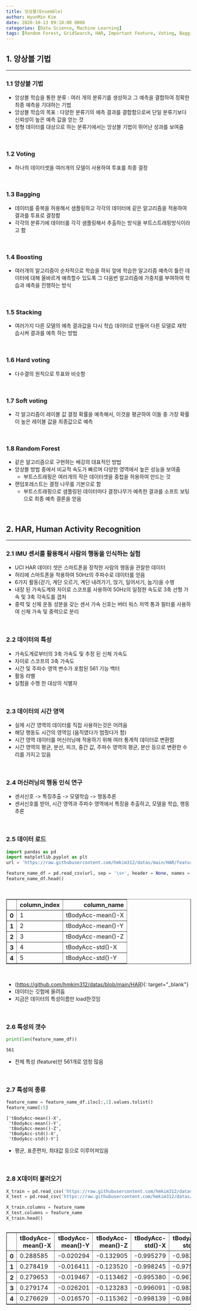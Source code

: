 ```yaml
---
title: 앙상블(Ensemble)
author: HyunMin Kim
date: 2020-10-13 09:10:00 0000
categories: [Data Science, Machine Learning]
tags: [Random Forest, GridSearch, HAR, Important Feature, Voting, Bagging]
---
```


## 1. 앙상블 기법
---
### 1.1 앙상블 기법
- 앙상블 학습을 통한 분류 : 여러 개의 분류기를 생성하고 그 예측을 결합하여 정확한 최종 예측을 기대하는 기법
- 앙상블 학습의 목표 : 다양한 분류기의 예측 결과를 결합함으로써 단일 분류기보다 신뢰성이 높은 예측 값을 얻는 것
- 정형 데이터를 대상으로 하는 분류기에서는 앙상블 기법이 뛰어난 성과를 보여줌

<br>

### 1.2 Voting
- 하나의 데이터셋을 여러개의 모델이 사용하여 투표를 최종 결정

<br>

### 1.3 Bagging
- 데이터를 중복을 허용해서 샘플링하고 각각의 데이터에 같은 알고리즘을 적용하여 결과를 투표로 결정함
- 각각의 분류기에 데이터를 각각 샘플링해서 추출하는 방식을 부트스트래핑방식이라고 함

<br>

### 1.4 Boosting
- 여러개의 알고리즘이 순차적으로 학습을 하되 앞에 학습한 알고리즘 예측이 틀린 데이터에 대해 올바르게 예측할수 있도록 그 다음번 알고리즘에 가중치를 부여하여 학습과 예측을 진행하는 방식

<br>

### 1.5 Stacking
- 여러가지 다른 모델의 예측 결과값을 다시 학습 데이터로 만들어 다른 모델로 재학습시켜 결과를 예측 하는 방법

<br>

### 1.6 Hard voting
- 다수결의 원칙으로 투표와 비슷함

<br>

### 1.7 Soft voting
- 각 알고리즘이 레이블 값 결정 확률을 예측해서, 이것을 평균하여 이들 중 가장 확률이 높은 레이블 값을 최종값으로 예측

<br>

### 1.8 Random Forest
- 같은 알고리즘으로 구현하는 배깅의 대표적인 방법
- 앙상블 방법 중에서 비교적 속도가 빠르며 다양한 영역에서 높은 성능을 보여줌
    - 부트스트래핑은 여러개의 작은 데이터셋을 중첩을 허용하여 만드는 것
- 랜덤포레스트는 결정 나무를 기본으로 함
    - 부트스트래핑으로 샘플링된 데이터마다 결정나무가 예측한 결과를 소프트 보팅으로 최종 예측 결론을 얻음

<br>

## 2. HAR, Human Activity Recognition
---
### 2.1 IMU 센서를 활용해서 사람의 행동을 인식하는 실험

- UCI HAR 데이터 셋은 스마트폰을 장착한 사람의 행동을 관찰한 데이터
- 허리에 스마트폰을 착용하여 50Hz의 주파수로 데이터를 얻음
- 6가지 활동(걷기, 계단 오르기, 계단 내려가기, 앉기, 일어서기, 눕기)을 수행
- 내장 된 가속도계와 자이로 스코프를 사용하여 50Hz의 일정한 속도로 3축 선형 가속 및  3축 각속도를 갭처
- 중력 및 신체 운동 성분을 갖는 센서 가속 신호는 버터 워스 저역 통과 필터를 사용하여 신체 가속 및 중력으로 분리

<br>

### 2.2 데이터의 특성

- 가속도계로부터의 3축 가속도 및 추정 된 신체 가속도
- 자이로 스코프의 3축 가속도
- 시간 및 주파수 영역 변수가 포함된 561 기능 백터
- 활동 라벨
- 실험을 수행 한 대상의 식별자

<br>

### 2.3 데이터의 시간 영역
- 실제 시간 영역의 데이터를 직접 사용하는것은 어려움
- 해당 행동도 시간의 영역임 (움직였다가 멈췄다가 함)
- 시간 영역 데이터를 머신러닝에 적용하기 위해 여러 통계적 데이터로 변환함
- 시간 영역의 평균, 분산, 피크, 중간 값, 주파수 영역의 평균, 분산 등으로 변환한 수리를 가지고 있음

<br>

### 2.4 머신러닝의 행동 인식 연구
- 센서신호 -> 특징추출 -> 모델학습 -> 행동추론
- 센서신호를 받아, 시간 영역과 주파수 영역에서 특징을 추출하고, 모델을 학습, 행동 추론

<br>

### 2.5 데이터 로드

```python
import pandas as pd
import matplotlib.pyplot as plt
url = 'https://raw.githubusercontent.com/hmkim312/datas/main/HAR/features.txt'

feature_name_df = pd.read_csv(url, sep = '\s+', header = None, names = ['column_index','column_name'])
feature_name_df.head()
```

<br>

<div>
<style scoped>
    .dataframe tbody tr th:only-of-type {
        vertical-align: middle;
    }

    .dataframe tbody tr th {
        vertical-align: top;
    }

    .dataframe thead th {
        text-align: right;
    }
</style>
<table border="1" class="dataframe">
  <thead>
    <tr style="text-align: right;">
      <th></th>
      <th>column_index</th>
      <th>column_name</th>
    </tr>
  </thead>
  <tbody>
    <tr>
      <th>0</th>
      <td>1</td>
      <td>tBodyAcc-mean()-X</td>
    </tr>
    <tr>
      <th>1</th>
      <td>2</td>
      <td>tBodyAcc-mean()-Y</td>
    </tr>
    <tr>
      <th>2</th>
      <td>3</td>
      <td>tBodyAcc-mean()-Z</td>
    </tr>
    <tr>
      <th>3</th>
      <td>4</td>
      <td>tBodyAcc-std()-X</td>
    </tr>
    <tr>
      <th>4</th>
      <td>5</td>
      <td>tBodyAcc-std()-Y</td>
    </tr>
  </tbody>
</table>
</div>

<br>

- (https://github.com/hmkim312/datas/blob/main/HAR){: target="_blank"}
- 데이터는 깃헙에 올려둠 
- 지금은 데이터의 특성이름만 load한것임

<br>

### 2.6 특성의 갯수


```python
print(len(feature_name_df))
```

    561


- 전체 특성 (feature)만 561개로 엄청 많음

<br>

### 2.7 특성의 종류


```python
feature_name = feature_name_df.iloc[:,1].values.tolist()
feature_name[:5]
```




    ['tBodyAcc-mean()-X',
     'tBodyAcc-mean()-Y',
     'tBodyAcc-mean()-Z',
     'tBodyAcc-std()-X',
     'tBodyAcc-std()-Y']



- 평균, 표준편차, 최대값 등으로 이루어져있음

<br>

### 2.8 X데이터 불러오기


```python
X_train = pd.read_csv('https://raw.githubusercontent.com/hmkim312/datas/main/HAR/X_train.txt', sep = '\s+',  header = None)
X_test = pd.read_csv('https://raw.githubusercontent.com/hmkim312/datas/main/HAR/X_test.txt', sep = '\s+',  header = None)

X_train.columns = feature_name
X_test.columns = feature_name
X_train.head()
```




<div>
<style scoped>
    .dataframe tbody tr th:only-of-type {
        vertical-align: middle;
    }

    .dataframe tbody tr th {
        vertical-align: top;
    }

    .dataframe thead th {
        text-align: right;
    }
</style>

<div style="width:100%; height:100%; overflow:auto">
<table border="1" class="dataframe">
  <thead>
    <tr style="text-align: right;">
      <th></th>
      <th>tBodyAcc-mean()-X</th>
      <th>tBodyAcc-mean()-Y</th>
      <th>tBodyAcc-mean()-Z</th>
      <th>tBodyAcc-std()-X</th>
      <th>tBodyAcc-std()-Y</th>
      <th>tBodyAcc-std()-Z</th>
      <th>tBodyAcc-mad()-X</th>
      <th>tBodyAcc-mad()-Y</th>
      <th>tBodyAcc-mad()-Z</th>
      <th>tBodyAcc-max()-X</th>
      <th>...</th>
      <th>fBodyBodyGyroJerkMag-meanFreq()</th>
      <th>fBodyBodyGyroJerkMag-skewness()</th>
      <th>fBodyBodyGyroJerkMag-kurtosis()</th>
      <th>angle(tBodyAccMean,gravity)</th>
      <th>angle(tBodyAccJerkMean),gravityMean)</th>
      <th>angle(tBodyGyroMean,gravityMean)</th>
      <th>angle(tBodyGyroJerkMean,gravityMean)</th>
      <th>angle(X,gravityMean)</th>
      <th>angle(Y,gravityMean)</th>
      <th>angle(Z,gravityMean)</th>
    </tr>
  </thead>
  <tbody>
    <tr>
      <th>0</th>
      <td>0.288585</td>
      <td>-0.020294</td>
      <td>-0.132905</td>
      <td>-0.995279</td>
      <td>-0.983111</td>
      <td>-0.913526</td>
      <td>-0.995112</td>
      <td>-0.983185</td>
      <td>-0.923527</td>
      <td>-0.934724</td>
      <td>...</td>
      <td>-0.074323</td>
      <td>-0.298676</td>
      <td>-0.710304</td>
      <td>-0.112754</td>
      <td>0.030400</td>
      <td>-0.464761</td>
      <td>-0.018446</td>
      <td>-0.841247</td>
      <td>0.179941</td>
      <td>-0.058627</td>
    </tr>
    <tr>
      <th>1</th>
      <td>0.278419</td>
      <td>-0.016411</td>
      <td>-0.123520</td>
      <td>-0.998245</td>
      <td>-0.975300</td>
      <td>-0.960322</td>
      <td>-0.998807</td>
      <td>-0.974914</td>
      <td>-0.957686</td>
      <td>-0.943068</td>
      <td>...</td>
      <td>0.158075</td>
      <td>-0.595051</td>
      <td>-0.861499</td>
      <td>0.053477</td>
      <td>-0.007435</td>
      <td>-0.732626</td>
      <td>0.703511</td>
      <td>-0.844788</td>
      <td>0.180289</td>
      <td>-0.054317</td>
    </tr>
    <tr>
      <th>2</th>
      <td>0.279653</td>
      <td>-0.019467</td>
      <td>-0.113462</td>
      <td>-0.995380</td>
      <td>-0.967187</td>
      <td>-0.978944</td>
      <td>-0.996520</td>
      <td>-0.963668</td>
      <td>-0.977469</td>
      <td>-0.938692</td>
      <td>...</td>
      <td>0.414503</td>
      <td>-0.390748</td>
      <td>-0.760104</td>
      <td>-0.118559</td>
      <td>0.177899</td>
      <td>0.100699</td>
      <td>0.808529</td>
      <td>-0.848933</td>
      <td>0.180637</td>
      <td>-0.049118</td>
    </tr>
    <tr>
      <th>3</th>
      <td>0.279174</td>
      <td>-0.026201</td>
      <td>-0.123283</td>
      <td>-0.996091</td>
      <td>-0.983403</td>
      <td>-0.990675</td>
      <td>-0.997099</td>
      <td>-0.982750</td>
      <td>-0.989302</td>
      <td>-0.938692</td>
      <td>...</td>
      <td>0.404573</td>
      <td>-0.117290</td>
      <td>-0.482845</td>
      <td>-0.036788</td>
      <td>-0.012892</td>
      <td>0.640011</td>
      <td>-0.485366</td>
      <td>-0.848649</td>
      <td>0.181935</td>
      <td>-0.047663</td>
    </tr>
    <tr>
      <th>4</th>
      <td>0.276629</td>
      <td>-0.016570</td>
      <td>-0.115362</td>
      <td>-0.998139</td>
      <td>-0.980817</td>
      <td>-0.990482</td>
      <td>-0.998321</td>
      <td>-0.979672</td>
      <td>-0.990441</td>
      <td>-0.942469</td>
      <td>...</td>
      <td>0.087753</td>
      <td>-0.351471</td>
      <td>-0.699205</td>
      <td>0.123320</td>
      <td>0.122542</td>
      <td>0.693578</td>
      <td>-0.615971</td>
      <td>-0.847865</td>
      <td>0.185151</td>
      <td>-0.043892</td>
    </tr>
  </tbody>
</table>
</div>
<p>5 rows × 561 columns</p>
</div>

<br>

- 데이터는 깃헙에 따로 올려주었음
- 데이터 용량이 생각보다 커서 오래걸림
- 앞에서 불러온 feature_name을 컬럼으로 사용함

### 2.9 Y데이터 불러오기

```python
y_train = pd.read_csv('https://raw.githubusercontent.com/hmkim312/datas/main/HAR/y_train.txt', sep = '\s+',  header = None, names = ['action'])
y_test = pd.read_csv('https://raw.githubusercontent.com/hmkim312/datas/main/HAR/y_test.txt', sep = '\s+',  header = None, names = ['action'])
X_train.shape, X_test.shape, y_train.shape, y_test.shape
```
    ((7352, 561), (2947, 561), (7352, 1), (2947, 1))

- 마찬가지로 y 데이터를 불러옴
- 전체 데이터는 약 1만개가 넘음

<br>

### 2.10 액션별 데이터의 수

```python
y_train['action'].value_counts()
```
    6    1407
    5    1374
    4    1286
    1    1226
    2    1073
    3     986
    Name: action, dtype: int64



- 총 6개의 액션 (앉기, 서기, 걷기, 계단 오르기, 계단 내려가기, 눕기)의 갯수
- 1 = Walking
- 2 = Walkling Upstairs
- 3 = Walking Downstairs
- 4 = Sitting
- 5 = Standing
- 6 = Laying

<br>

### 2.11 Decision Tree로 하기

```python
from sklearn.tree import DecisionTreeClassifier
from sklearn.metrics import accuracy_score

dt_clf = DecisionTreeClassifier(random_state=13, max_depth=4)
dt_clf.fit(X_train, y_train)
pred = dt_clf.predict(X_test)

accuracy_score(y_test, pred)
```
    0.8096369189005769

- 딱히 하이퍼파라미터 튜닝을 하지 않고 결정나무를 돌려봤을때 Accuracy는 0.8정도가 나옴

<br>

### 2.12 Gridsearch로 Max_depth 설정

```python
from sklearn.model_selection import GridSearchCV

params = {'max_depth': [6, 8, 10, 12, 16, 20, 24]}

grid_cv = GridSearchCV(estimator=dt_clf, param_grid=params,
                       scoring='accuracy', cv=5, return_train_score=True)

grid_cv.fit(X_train, y_train)
```
    GridSearchCV(cv=5,
                 estimator=DecisionTreeClassifier(max_depth=4, random_state=13),
                 param_grid={'max_depth': [6, 8, 10, 12, 16, 20, 24]},
                 return_train_score=True, scoring='accuracy')

- GridSearchCV를 이용하여 6,8,10,12,16,20,24의 max_depth를 조절해서 가장 높은 Accuracy가 나오는 것을 구함

<br>

### 2.13 best score 및 param은?

```python
grid_cv.best_score_
```
    0.8543335321892183

<br>

```python
grid_cv.best_params_
```
    {'max_depth': 8}

-  가장 좋은 Accuracy는 0.85가 나왔고, depth를 8로 했을때가 가장 좋음

<br>

### 2.14 Max_depth 별로 표로 성능을 정리


```python
cv_result_df = pd.DataFrame(grid_cv.cv_results_)
cv_result_df[['param_max_depth', 'mean_test_score', 'mean_train_score']]
```

<div>
<style scoped>
    .dataframe tbody tr th:only-of-type {
        vertical-align: middle;
    }

    .dataframe tbody tr th {
        vertical-align: top;
    }

    .dataframe thead th {
        text-align: right;
    }
</style>
<table border="1" class="dataframe">
  <thead>
    <tr style="text-align: right;">
      <th></th>
      <th>param_max_depth</th>
      <th>mean_test_score</th>
      <th>mean_train_score</th>
    </tr>
  </thead>
  <tbody>
    <tr>
      <th>0</th>
      <td>6</td>
      <td>0.843444</td>
      <td>0.944879</td>
    </tr>
    <tr>
      <th>1</th>
      <td>8</td>
      <td>0.854334</td>
      <td>0.982692</td>
    </tr>
    <tr>
      <th>2</th>
      <td>10</td>
      <td>0.847125</td>
      <td>0.993369</td>
    </tr>
    <tr>
      <th>3</th>
      <td>12</td>
      <td>0.841958</td>
      <td>0.997212</td>
    </tr>
    <tr>
      <th>4</th>
      <td>16</td>
      <td>0.841958</td>
      <td>0.999660</td>
    </tr>
    <tr>
      <th>5</th>
      <td>20</td>
      <td>0.842365</td>
      <td>0.999966</td>
    </tr>
    <tr>
      <th>6</th>
      <td>24</td>
      <td>0.841821</td>
      <td>1.000000</td>
    </tr>
  </tbody>
</table>
</div>

<br>

- train과 test score에 차이가 있음 과적합일수도 있음

<br>

### 2.15 실제 Test 데이터에서의 결과

```python
max_depths = [6, 8, 10, 12, 16, 20, 24]

for depth in max_depths:
    dt_clf = DecisionTreeClassifier(max_depth=depth, random_state=13)
    dt_clf.fit(X_train, y_train)
    pred = dt_clf.predict(X_test)
    accuracy = accuracy_score(y_test, pred)
    print(f'Max_depth = {depth}, Accuracy = {accuracy}')
```
    Max_depth = 6, Accuracy = 0.8554462164913471
    Max_depth = 8, Accuracy = 0.8734306073973532
    Max_depth = 10, Accuracy = 0.8615541228367831
    Max_depth = 12, Accuracy = 0.8595181540549711
    Max_depth = 16, Accuracy = 0.8669833729216152
    Max_depth = 20, Accuracy = 0.8652867322701052
    Max_depth = 24, Accuracy = 0.8652867322701052

- 실제 Test 데이터로 해본 결과 가장 높은 0.87 Accuracy가 나왔다.

<br>

### 2.16 베스트 모델의 결과


```python
best_df_clf = grid_cv.best_estimator_
pred1 = best_df_clf.predict(X_test)

accuracy_score(y_test, pred1)
```
    0.8734306073973532

- 생각보다 잘 나오지만 과적합 의심을 계속 해야함

<br>

### 2.17 랜덤포레스트에 적용

```python
from sklearn.ensemble import RandomForestClassifier
from sklearn.model_selection import GridSearchCV

params = {
    'max_depth': [6, 8, 10],
    'n_estimators' : [50, 100, 200],
    'min_samples_leaf' : [6, 12],
    'min_samples_split' : [6, 12]
}

rf_clf = RandomForestClassifier(random_state= 13, n_jobs= -1)
grid_cv = GridSearchCV(rf_clf, param_grid= params, cv = 2, n_jobs= -1)
grid_cv.fit(X_train, y_train)
```
    GridSearchCV(cv=2, estimator=RandomForestClassifier(n_jobs=-1, random_state=13),
                 n_jobs=-1,
                 param_grid={'max_depth': [6, 8, 10], 'min_samples_leaf': [6, 12],
                             'min_samples_split': [6, 12],
                             'n_estimators': [50, 100, 200]})


- 똑같이 GridSearchCV를 이용하여 찾았으며 Cross Validation은 2로 설정하였다.

- max_depth : int or None, optional (default=None)
  - 트리의 깊이
  - None 이면 최대한 깊게 (불순도 혹은 복잡도가 0일 때까지)
  - 클수록 정확 (과대적합)
  - 작을수록 가지치기 (과대적합 방지)

- max_leaf_nodes : int or None, optional (default=None)
  - 최대 몇개 잎 노드가 만들어 질때 까지 split(하위 (잎) 노드로 분리) 될지
  - 클수록 정확 (과대적합)
  - 작을수록 가지치기 (과대적합 방지)

- min_samples_split : int, float, optional (default=2)
  - 샘플이 최소한 몇개 이상이어야 split(하위 (잎) 노드로 분리) 할것인지
  - int일 경우 주어진 값을 그대로 사용, float일 경우 0에서 1사이의 값을 줄 수 있으며 전체 데이터 수 `*` min_sample_split의 값을 사용
  - 클수록 가지치기 (과대적합 방지)
  - 작을수록 정확 (과대적합)

- min_samples_leaf : int, float, optional (default=1)
  - (잎) 노드가 되려면 가지고 있어야할 최소 샘플 수
  - 클수록 가지치기 (과대적합 방지)
  - 작을수록 정확 (과대적합)

<br>

### 2.18 결과 정리를 위한 작업

```python
cv_result_df = pd.DataFrame(grid_cv.cv_results_)
cv_result_df.columns
```
    Index(['mean_fit_time', 'std_fit_time', 'mean_score_time', 'std_score_time',
           'param_max_depth', 'param_min_samples_leaf', 'param_min_samples_split',
           'param_n_estimators', 'params', 'split0_test_score',
           'split1_test_score', 'mean_test_score', 'std_test_score',
           'rank_test_score'],
          dtype='object')

- 결과를 데이터프레임으로 생성

<br>

### 2.19 랜덤포레스트 성능 확인

```python
target_col = ['rank_test_score', 'mean_test_score',
              'param_n_estimators', 'param_max_depth']

cv_result_df[target_col].sort_values('rank_test_score').head()
```

<div>
<style scoped>
    .dataframe tbody tr th:only-of-type {
        vertical-align: middle;
    }

    .dataframe tbody tr th {
        vertical-align: top;
    }

    .dataframe thead th {
        text-align: right;
    }
</style>
<table border="1" class="dataframe">
  <thead>
    <tr style="text-align: right;">
      <th></th>
      <th>rank_test_score</th>
      <th>mean_test_score</th>
      <th>param_n_estimators</th>
      <th>param_max_depth</th>
    </tr>
  </thead>
  <tbody>
    <tr>
      <th>23</th>
      <td>1</td>
      <td>0.912813</td>
      <td>200</td>
      <td>8</td>
    </tr>
    <tr>
      <th>20</th>
      <td>1</td>
      <td>0.912813</td>
      <td>200</td>
      <td>8</td>
    </tr>
    <tr>
      <th>35</th>
      <td>3</td>
      <td>0.912541</td>
      <td>200</td>
      <td>10</td>
    </tr>
    <tr>
      <th>32</th>
      <td>3</td>
      <td>0.912541</td>
      <td>200</td>
      <td>10</td>
    </tr>
    <tr>
      <th>29</th>
      <td>5</td>
      <td>0.911725</td>
      <td>200</td>
      <td>10</td>
    </tr>
  </tbody>
</table>
</div>

- Max_depth는 8과 분류기는 200개를 사용하는게 가장 높은 결과를 가져옴
- 의사결정나무보다 성능이 좋게 나옴

<br>

### 2.20 랜덤 포레스트의 Best 모델

```python
grid_cv.best_params_
```
    {'max_depth': 8,
     'min_samples_leaf': 12,
     'min_samples_split': 6,
     'n_estimators': 200}

<br>

```python
grid_cv.best_estimator_
```
    RandomForestClassifier(max_depth=8, min_samples_leaf=12, min_samples_split=6,
                           n_estimators=200, n_jobs=-1, random_state=13)

<br>

```python
grid_cv.best_score_
```
    0.9128128400435256

<br>

- 랜덤포레스트의 베스트 모델은
- Max_depth가 8이고 최소 노드가 되기위한 샘플 수는 6개, 최소 노드는 12개의 파라미터가 나왔음

<br>

### 2.21 test 데이터에 적용


```python
rf_clf_best = grid_cv.best_estimator_
rf_clf_best.fit(X_train, y_train)

pred1 = rf_clf_best.predict(X_test)

accuracy_score(y_test, pred1)
```
    0.9121140142517815

- 베스트 모델을 Test 데이터에 적용해도 의사결정 나무보다 더 높은 Accuracy를 보여줌

<br>

### 2.22 중요 특성 확인

```python
best_cols_values = rf_clf_best.feature_importances_
best_cols = pd.Series(best_cols_values, index = X_train.columns)
top20_cols = best_cols.sort_values(ascending = False)[:20]
top20_cols
```
    tGravityAcc-max()-X                0.033146
    angle(X,gravityMean)               0.031783
    tGravityAcc-mean()-X               0.031114
    angle(Y,gravityMean)               0.028749
    tGravityAcc-min()-X                0.028376
    tGravityAcc-mean()-Y               0.027525
    tGravityAcc-max()-Y                0.026787
    tGravityAcc-energy()-X             0.024104
    tGravityAcc-min()-Y                0.023466
    tGravityAcc-energy()-Y             0.019362
    tBodyAcc-max()-X                   0.013909
    tGravityAcc-mean()-Z               0.013876
    tBodyAccMag-std()                  0.013222
    tGravityAcc-max()-Z                0.012954
    fBodyAccJerk-bandsEnergy()-1,8     0.011679
    fBodyAccJerk-bandsEnergy()-1,24    0.011569
    tGravityAcc-min()-Z                0.010980
    tBodyAccJerk-entropy()-X           0.010875
    tBodyAccMag-mad()                  0.010858
    tGravityAcc-arCoeff()-Z,2          0.010688
    dtype: float64

- feature_importances_ 메서드로 결과에 영향을 미친 특성을 볼수있음
- 전체 특성이 561개나 되기때문에 각 개의 특성은 큰 값을 가지진 못함

<br>

### 2.23 주요 특성 그래프

```python
import seaborn as sns

plt.figure(figsize=(8, 8))
sns.barplot(x=top20_cols, y=top20_cols.index)
plt.show()
```
<img src ='https://user-images.githubusercontent.com/60168331/95834419-e473dd80-0d77-11eb-8ec5-ec7f1e753213.png'>


- 주요 특성 20개를 그래프화 함
- tGravityAcc-max()-X 특성이 제일 중요하게 나옴

<br>

### 2.24 주요 20개 특성만 가지고 다시 성능 확인

```python
X_train_re = X_train[top20_cols.index]
X_test_re = X_test[top20_cols.index]

rf_clf_best_re = grid_cv.best_estimator_
rf_clf_best_re.fit(X_train_re, y_train.values.reshape(-1, ))

pred1_re = rf_clf_best_re.predict(X_test_re)

accuracy_score(y_test, pred1_re)
```
    0.8096369189005769

- 561개 특성보다 20개 특성으로하니 모델 학습 및 예측에는 오래걸리진 않지만, acc가 떨어짐
